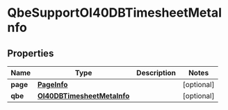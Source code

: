 
# QbeSupportOI40DBTimesheetMetaInfo

## Properties
Name | Type | Description | Notes
------------ | ------------- | ------------- | -------------
**page** | [**PageInfo**](PageInfo.md) |  |  [optional]
**qbe** | [**OI40DBTimesheetMetaInfo**](OI40DBTimesheetMetaInfo.md) |  |  [optional]



